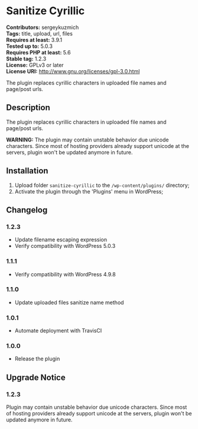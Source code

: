 # Sanitize Cyrillic #
**Contributors:** sergeykuzmich  
**Tags:** title, upload, url, files  
**Requires at least:** 3.9.1  
**Tested up to:** 5.0.3  
**Requires PHP at least:** 5.6  
**Stable tag:** 1.2.3  
**License:** GPLv3 or later  
**License URI:** http://www.gnu.org/licenses/gpl-3.0.html  

The plugin replaces cyrillic characters in uploaded file names and page/post urls.

## Description ##

The plugin replaces cyrillic characters in uploaded file names and page/post urls.

**WARNING:** The plugin may contain unstable behavior due unicode characters. Since most of hosting providers already support unicode at the servers, plugin won't be updated anymore in future.

## Installation ##

1. Upload folder `sanitize-cyrillic` to the `/wp-content/plugins/` directory;
2. Activate the plugin through the 'Plugins' menu in WordPress;

## Changelog ##

### 1.2.3 ###

* Update filename escaping expression
* Verify compatibility with WordPress 5.0.3

### 1.1.1 ###
* Verify compatibility with WordPress 4.9.8

### 1.1.0 ###
* Update uploaded files sanitize name method

### 1.0.1 ###
* Automate deployment with TravisCI

### 1.0.0 ###
* Release the plugin

## Upgrade Notice ##

### 1.2.3 ###
Plugin may contain unstable behavior due unicode characters. Since most of hosting providers already support unicode at the servers, plugin won't be updated anymore in future.
